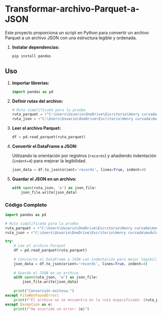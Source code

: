# Transformar-archivo-Parquet-a-JSON
Este proyecto proporciona un script en Python para convertir un archivo Parquet a un archivo JSON con una estructura legible y ordenada.

1. **Instalar dependencias:**

    ```sh
    pip install pandas
    ```

## Uso

1. **Importar librerías:**

    ```python
    import pandas as pd
    ```

2. **Definir rutas del archivo:**

    ```python
    # Ruta simplificada para la prueba
    ruta_parquet = r"C:\Users\Usuario\OneDrive\Escritorio\Henry cursada\modulo 4\Clase 04\business.parquet"
    ruta_json = r"C:\Users\Usuario\OneDrive\Escritorio\Henry cursada\modulo 4\Clase 04\business.json"
    ```

3. **Leer el archivo Parquet:**

    ```python
    df = pd.read_parquet(ruta_parquet)
    ```

4. **Convertir el DataFrame a JSON:**

    Utilizando la orientación por registros (`records`) y añadiendo indentación (`indent=4`) para mejorar la legibilidad.

    ```python
    json_data = df.to_json(orient='records', lines=True, indent=4)
    ```

5. **Guardar el JSON en un archivo:**

    ```python
    with open(ruta_json, 'w') as json_file:
        json_file.write(json_data)
    ```

### Código Completo

```python
import pandas as pd

# Ruta simplificada para la prueba
ruta_parquet = r"C:\Users\Usuario\OneDrive\Escritorio\Henry cursada\modulo 4\Clase 04\business.parquet"
ruta_json = r"C:\Users\Usuario\OneDrive\Escritorio\Henry cursada\modulo 4\Clase 04\business.json"

try:
    # Lee el archivo Parquet
    df = pd.read_parquet(ruta_parquet)
    
    # Convierte el DataFrame a JSON con indentación para mejor legibilidad
    json_data = df.to_json(orient='records', lines=True, indent=4)
    
    # Guarda el JSON en un archivo
    with open(ruta_json, 'w') as json_file:
        json_file.write(json_data)
        
    print("Conversión exitosa.")
except FileNotFoundError:
    print(f"El archivo no se encuentra en la ruta especificada: {ruta_parquet}")
except Exception as e:
    print(f"Ha ocurrido un error: {e}")
